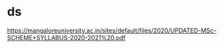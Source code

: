 # ds

https://mangaloreuniversity.ac.in/sites/default/files/2020/UPDATED-MSc-SCHEME+SYLLABUS-2020-2021%20.pdf
